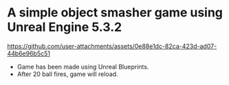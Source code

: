 # A simple object smasher game using Unreal Engine 5.3.2




https://github.com/user-attachments/assets/0e88e1dc-82ca-423d-ad07-44b6e96b5c51




- Game has been made using Unreal Blueprints.
- After 20 ball fires, game will reload.
